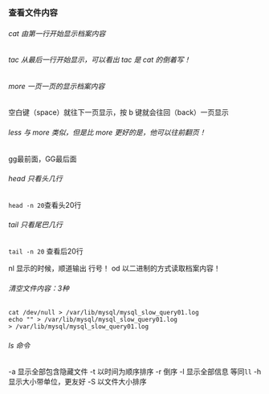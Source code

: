 ### 查看文件内容

###### cat  由第一行开始显示档案内容 

###### tac  从最后一行开始显示，可以看出 tac 是 cat 的倒着写！ 

###### more 一页一页的显示档案内容 

空白键（space）就往下一页显示，按 b 键就会往回（back）一页显示

###### less 与 more 类似，但是比 more 更好的是，他可以往前翻页！ 

gg最前面，GG最后面 

###### head 只看头几行 

`head -n 20`查看头20行 

###### tail 只看尾巴几行 

`tail -n 20` 查看后20行

nl   显示的时候，顺道输出 行号！ 
od   以二进制的方式读取档案内容！



###### 清空文件内容：3种

```shell
cat /dev/null > /var/lib/mysql/mysql_slow_query01.log
echo "" > /var/lib/mysql/mysql_slow_query01.log
> /var/lib/mysql/mysql_slow_query01.log
```



###### ls 命令

-a 显示全部包含隐藏文件
-t 以时间为顺序排序
-r 倒序
-l 显示全部信息 等同`ll`
-h 显示大小带单位，更友好
-S 以文件大小排序





